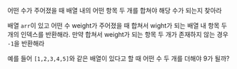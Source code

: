 어떤 수가 주어졌을 때 배열 내의 어떤 항목 두 개를 합쳐야 해당 수가 되는지 찾아라

배열 `arr`이 있고 어떤 수 weight가 주어졌을 때 합쳐서 wight가 되는 배열 내 항목 두개의 인덱스를 반환해라. 만약 합쳐서 weight가 되는 항목 두 개가 존재하지 않는 경우 `-1`을 반환해라

예를 들어 `[1,2,3,4,5]`와 같은 배열이 있다고 할 때 어떤 수 두 개를 더해야 9가 될까?
